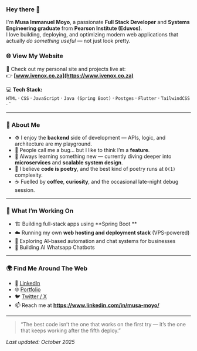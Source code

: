 ### Hey there 👋

I'm **Musa Immanuel Moyo**, a passionate **Full Stack Developer** and **Systems Engineering graduate** from **Pearson Institute (Eduvos)**.  
I love building, deploying, and optimizing modern web applications that actually *do something useful* — not just look pretty.

### 🌐 View My Website

🚀 Check out my personal site and projects live at:  
👉 **[www.ivenox.co.za](https://www.ivenox.co.za)**  

💻 **Tech Stack:**  
`HTML` · `CSS` · `JavaScript` · `Java (Spring Boot)` · `Postges` · `Flutter` · `TailwindCSS` · `

---

### 🧠 About Me
- ⚙️ I enjoy the **backend** side of development — APIs, logic, and architecture are my playground.  
- 🐞 People call me a bug... but I like to think I’m a **feature**.  
- 🚀 Always learning something new — currently diving deeper into **microservices** and **scalable system design**.  
- 🧩 I believe **code is poetry**, and the best kind of poetry runs at `O(1)` complexity.  
- ☕ Fuelled by **coffee**, **curiosity**, and the occasional late-night debug session.

---

### 🧰 What I’m Working On
- 🏗️ Building full-stack apps using **Spring Boot **  
- ☁️ Running my own **web hosting and deployment stack** (VPS-powered)  
- 💬 Exploring AI-based automation and chat systems for businesses
- 💬 Building AI Whatsapp Chatbots

---

### 🌍 Find Me Around The Web
- 💼 [LinkedIn](https://www.linkedin.com/in/musa-moyo/)  
- 🌐 [Portfolio](https://devbymusa.vercel.app/)  
- 🐦 [Twitter / X](#)  
- 📫 Reach me at **https://www.linkedin.com/in/musa-moyo/**  

---

> “The best code isn’t the one that works on the first try — it’s the one that keeps working after the fifth deploy.”

_Last updated: October 2025_
